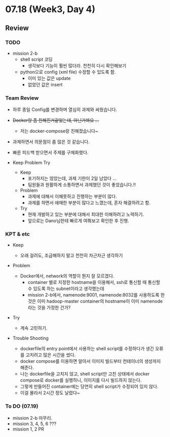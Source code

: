 # 07.18 (Week3, Day 4)
## Review
### TODO
- mission 2-b
    - shell script 코딩
        - 생각보다 기능이 훨씬 많더라. 천천히 다시 확인해보기
    - python으로 config (xml file) 수정할 수 있도록 함.
        - 이미 있는 값은 update
        - 없었던 값은 insert
### Team Review
- 하루 종일 Config를 변경하며 열심히 과제와 싸웠습니다.
- ~~Docker랑 좀 친해진거같았는데, 아닌가봐요 …~~
    - 저는 docker-compose랑 친해졌습니다~
- 과제하면서 의문점이 좀 많은 것 같습니다.
- 빠른 피드백 받으면서 주제를 구체화했다.

- Keep Problem Try
    - Keep
        - 포기하지는 않았는데, 과제 기한이 2일 남았다 …
        - 팀원들과 원활하게 소통하면서 과제했던 것이 좋았습니다.!!
    - Problem
        - 과제에 대해서 이해못하고 진행하는 부분이 많다.
        - 과제를 하면서 애매한 부분이 많다고 느꼈는데, 혼자 해결하려고 함.
    - Try
        - 현재 개발하고 있는 부분에 대해서 최대한 이해하려고 노력하기.
        - 앞으로는 Dano님한테 빠르게 여쭤보고 확인한 후 진행.

### KPT & etc
- Keep
    - 오래 걸려도, 조급해하지 말고 천천히 차근차근 생각하기

- Problem
    - Docker에서, network의 역할이 뭔지 잘 모르겠다.
        - container 별로 지정한 hostname을 이용해서, ssh로 통신할 때 통신할 수 있도록 하는 subnet이라고 생각했는데
        - mission 2-b에서, namenode:9001, namenode:8032를 사용하도록 한 것은 이미 hadoop-master container의 hostname이 이미 namenode라는 것을 가정한 건가?
- Try
    - 계속 고민하기.

- Trouble Shooting
    - dockerfile의 entry point에서 사용하는 shell script를 수정하다가 생긴 오류를 고치려고 많은 시간을 썼다.
    - docker compose를 이용하면 알아서 이미지 빌드부터 컨테이너의 생성까지 해준다.
    - 나는 dockerfile을 고치지 않고, shell script만 고친 상태에서 docker compose로 docker를 실행하니, 이미지를 다시 빌드하지 않는다.
    - 그렇게 만들어진 container에는 당연히 shell script가 수정되어 있지 않다.
    - 이걸 몰라서 2시간 정도 날렸다~

### To DO (07.19)
- mission 2-b 마무리.
- mission 3, 4, 5, 6 ???
- mission 1, 2 PR